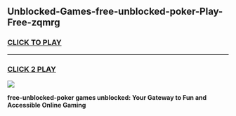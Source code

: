
## Unblocked-Games-free-unblocked-poker-Play-Free-zqmrg
<h3>
<a href="https://premium76.site?title=free-unblocked-poker&ref=18A1">CLICK TO PLAY</a></h3>
<hr>

<h3>
<a href="https://premium76.site?title=free-unblocked-poker&ref=18A1">CLICK 2 PLAY</a>
  
</h3>

<a href="https://premium76.site?title=free-unblocked-poker&ref=18A1"><img src="https://clearcache.store/games.png"></a>


**free-unblocked-poker games unblocked: Your Gateway to Fun and Accessible Online Gaming**
